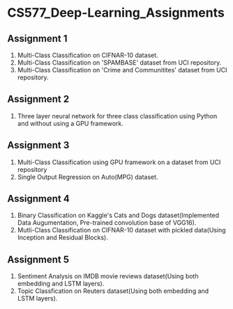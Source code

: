 # CS577_Deep-Learning_Assignments

## Assignment 1 ##
1. Multi-Class Classification on CIFNAR-10 dataset.
2. Multi-Class Classification on 'SPAMBASE' dataset from UCI repository.
3. Multi-Class Classification on 'Crime and Communitites' dataset from UCI repository.

## Assignment 2 ##
1. Three layer neural network for three class classification using Python and without using a GPU framework.

## Assignment 3 ##
1. Multi-Class Classification using GPU framework on a dataset from UCI repository
2. Single Output Regression on Auto(MPG) dataset.

## Assignment 4 ##
1. Binary Classification on Kaggle's Cats and Dogs dataset(Implemented Data Augumentation, Pre-trained convolution base of VGG16).
2. Mutli-Class Classification on CIFNAR-10 dataset with pickled data(Using Inception and Residual Blocks).

## Assignment 5 ##
1. Sentiment Analysis on IMDB movie reviews dataset(Using both embedding and LSTM layers).
2. Topic Classfication on Reuters dataset(Using both embedding and LSTM layers).
